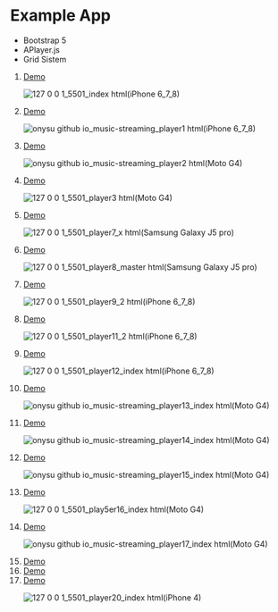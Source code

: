# Example App

<ul>
  <li>Bootstrap 5</li>
  <li>APlayer.js</li>
  <li>Grid Sistem</li>
</ul>

<ol>
  <li><a href="https://onysu.github.io/music-streaming/">Demo</a></li>

![127 0 0 1_5501_index html(iPhone 6_7_8)](https://user-images.githubusercontent.com/14862922/107440793-c8861a00-6b66-11eb-9995-369114f9b231.png)

  <li><a href="https://onysu.github.io/music-streaming/player1.html">Demo</a></li>

![onysu github io_music-streaming_player1 html(iPhone 6_7_8)](https://user-images.githubusercontent.com/14862922/106860861-8f2d5480-66f7-11eb-8df3-b04c8b1ac003.png)

  <li><a href="https://onysu.github.io/music-streaming/player2.html">Demo</a></li>

![onysu github io_music-streaming_player2 html(Moto G4)](https://user-images.githubusercontent.com/14862922/106860694-52f9f400-66f7-11eb-9d5a-c4a90a659c98.png)

  <li><a href="https://onysu.github.io/music-streaming/player3.html">Demo</a></li>

![127 0 0 1_5501_player3 html(Moto G4)](https://user-images.githubusercontent.com/14862922/107144020-e555fe00-696a-11eb-976a-1d1bd4169ccc.png)

  <!-- <li><a href="https://onysu.github.io/music-streaming/player5/index.html">Demo</a></li>

![onysu github io_music-streaming_player5_index html(iPhone X)](https://user-images.githubusercontent.com/14862922/106606498-c800e880-6594-11eb-8f23-252538dfc926.png) -->

  <!-- <li><a href="https://onysu.github.io/music-streaming/player6/index.html">Demo</a></li>

![onysu github io_music-streaming_player6_index html(iPhone 6_7_8)](https://user-images.githubusercontent.com/14862922/106860178-96a02e00-66f6-11eb-8111-961641b7ae01.png) -->

  <li><a href="https://onysu.github.io/music-streaming/player7/index.html">Demo</a></li>

![127 0 0 1_5501_player7_x html(Samsung Galaxy J5 pro)](https://user-images.githubusercontent.com/14862922/107127763-f19a7680-68ea-11eb-997d-9863e149daaf.png)

  <li><a href="https://onysu.github.io/music-streaming/player8/index.html">Demo</a></li>

![127 0 0 1_5501_player8_master html(Samsung Galaxy J5 pro)](https://user-images.githubusercontent.com/14862922/107322945-fec88880-6ad7-11eb-87ee-b4eca466dd3f.png)

  <li><a href="https://onysu.github.io/music-streaming/player9/index.html">Demo</a></li>

  ![127 0 0 1_5501_player9_2 html(iPhone 6_7_8)](https://user-images.githubusercontent.com/14862922/106896784-9c146d00-6724-11eb-997b-f2102ea77626.png)
  
  <li><a href="https://onysu.github.io/music-streaming/player11/index.html">Demo</a></li>

  ![127 0 0 1_5501_player11_2 html(iPhone 6_7_8)](https://user-images.githubusercontent.com/14862922/106904353-ac7d1580-672d-11eb-8ef4-0a639353c572.png)

  <li><a href="https://onysu.github.io/music-streaming/player12/index.html">Demo</a></li>

![127 0 0 1_5501_player12_index html(iPhone 6_7_8)](https://user-images.githubusercontent.com/14862922/108008005-e275a000-7031-11eb-8663-86e04cc78ee0.png)

  <li><a href="https://onysu.github.io/music-streaming/player13/index.html">Demo</a></li>

![onysu github io_music-streaming_player13_index html(Moto G4)](https://user-images.githubusercontent.com/14862922/106858880-dfef7e00-66f4-11eb-80c9-a44ff7b5750a.png)

  <li><a href="https://onysu.github.io/music-streaming/player14/index.html">Demo</a></li>

  ![onysu github io_music-streaming_player14_index html(Moto G4)](https://user-images.githubusercontent.com/14862922/106858699-a3238700-66f4-11eb-9071-a459b3f4fc8a.png)

  <li><a href="https://onysu.github.io/music-streaming/player15/index.html">Demo</a></li>

  ![onysu github io_music-streaming_player15_index html(Moto G4)](https://user-images.githubusercontent.com/14862922/106858519-5f308200-66f4-11eb-9709-095887d0d54a.png)

<li><a href="https://onysu.github.io/music-streaming/player16/index.html">Demo</a></li>

![127 0 0 1_5501_play5er16_index html(Moto G4)](https://user-images.githubusercontent.com/14862922/106858351-1c6eaa00-66f4-11eb-8c7c-195279c84223.png)

<li><a href="https://onysu.github.io/music-streaming/player17/index.html">Demo</a></li>

![onysu github io_music-streaming_player17_index html(Moto G4)](https://user-images.githubusercontent.com/14862922/109107796-fa050500-7764-11eb-9ec2-5cb3532c7fd5.png)

<li><a href="https://onysu.github.io/music-streaming/player18/index.html">Demo</a></li>
<li><a href="https://onysu.github.io/music-streaming/player19/index.html">Demo</a></li>
<li><a href="https://onysu.github.io/music-streaming/player20/index.html">Demo</a></li>

![127 0 0 1_5501_player20_index html(iPhone 4)](https://user-images.githubusercontent.com/14862922/109108029-523c0700-7765-11eb-8039-61534ccbda1f.png)

</ol>